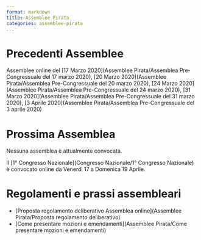 ```yaml
---
format: markdown
title: Assemblee Pirata
categories: assemblee-pirata
...
```

# Precedenti Assemblee
Assemblee online del [17 Marzo 2020](Assemblee Pirata/Assemblea Pre-Congressuale del 17 marzo 2020), [20 Marzo 2020](Assemblee Pirata/Assemblea Pre-Congressuale del 20 marzo 2020), [24 Marzo 2020](Assemblee Pirata/Assemblea Pre-Congressuale del 24 marzo 2020), [31 Marzo 2020](Assemblee Pirata/Assemblea Pre-Congressuale del 31 marzo 2020), [3 Aprile 2020](Assemblee Pirata/Assemblea Pre-Congressuale del 3 aprile 2020)   

# Prossima Assemblea

Nessuna assemblea è attualmente convocata.

Il [1° Congresso Nazionale](Congresso Nazionale/1° Congresso Nazionale) è convocato online da Venerdì 17 a Domenica 19 Aprile.

# Regolamenti e prassi assembleari
- [Proposta regolamento deliberativo Assemblea online](Assemblee Pirata/Proposta regolamento deliberativo)
- [Come presentare mozioni e emendamenti](Assemblee Pirata/Come presentare mozioni e emendamenti)